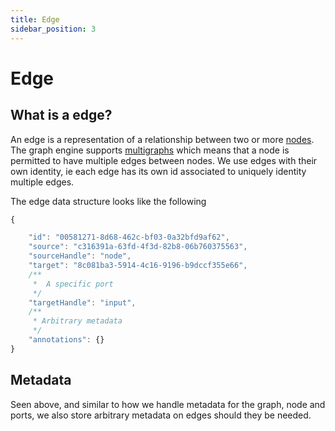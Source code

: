 ```yaml
---
title: Edge
sidebar_position: 3
---
```


# Edge

## What is a edge?

An edge is a representation of a relationship between two or more [nodes](./nodes.md). The graph engine supports [multigraphs](https://en.wikipedia.org/wiki/Multigraph) which means that a node is permitted to have multiple edges between nodes. We use edges with their own identity, ie each edge has its own id associated to uniquely identity multiple edges.

The edge data structure looks like the following

```ts
{

    "id": "00581271-8d68-462c-bf03-0a32bfd9af62",
    "source": "c316391a-63fd-4f3d-82b8-06b760375563",
    "sourceHandle": "node",
    "target": "8c081ba3-5914-4c16-9196-b9dccf355e66",
    /**
     *  A specific port
     */
    "targetHandle": "input",
    /**
     * Arbitrary metadata
     */
    "annotations": {}
}


```

## Metadata

Seen above, and similar to how we handle metadata for the graph, node and ports, we also store arbitrary metadata on edges should they be needed.
